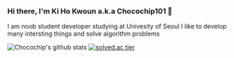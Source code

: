 ### Hi there, I'm Ki Ho Kwoun a.k.a Chocochip101 👋

I am noob student developer studying at Univesity of Seoul
I like to develop many intersting things and solve algorithm problems

![Chocochip's github stats](https://github-readme-stats.vercel.app/api?username=Chocochip101&show_icons=true)  [![solved.ac tier](http://mazassumnida.wtf/api/generate_badge?boj=kiho1998)](https://solved.ac/kiho1998)

<!--
**Chocochip101/Chocochip101** is a ✨ _special_ ✨ repository because its `README.md` (this file) appears on your GitHub profile.

Here are some ideas to get you started:

- 🔭 I’m currently working on ...
- 🌱 I’m currently learning ...
- 👯 I’m looking to collaborate on ...
- 🤔 I’m looking for help with ...
- 💬 Ask me about ...
- 📫 How to reach me: ...
- 😄 Pronouns: ...
- ⚡ Fun fact: ...
-->
